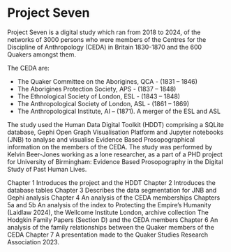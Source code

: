 # Project Seven

Project Seven is a digital study which ran from 2018 to 2024, of the networks of 3000 persons who were members of the Centres for the Discipline of Anthropology (CEDA) in Britain 1830-1870 and the 600 Quakers amongst them.

The CEDA are:
- The Quaker Committee on the Aborigines, QCA - (1831 – 1846)
- The Aborigines Protection Society, APS - (1837 – 1848)
- The Ethnological Society of London, ESL - (1843 – 1848)
- The Anthropological Society of London, ASL - (1861 – 1869)
- The Anthropological Institute, AI – (1871). A merger of the ESL and ASL

The study used the Human Data Digital Toolkit (HDDT) comprising a SQLite database, Gephi Open Graph Visualisation Platform and Jupyter notebooks (JNB) to analyse and visualise Evidence Based Prosopographical information on the members of the CEDA. 
The study was performed by Kelvin Beer-Jones working as a lone researcher, as a part of a PHD project for University of Birmingham: Evidence Based Prosopography in the Digital Study of Past Human Lives.

Chapter 1 Introduces the project and the HDDT
Chapter 2 Introduces the database tables
Chapter 3 Describes the data segmentation for JNB and Gephi analysis
Chapter 4 An analysis of the CEDA memberships
Chapters 5a and 5b An analysis of the index to Protecting the Empire’s Humanity (Laidlaw 2024), the Wellcome Institute London, archive collection The Hodgkin Family Papers (Section D)  and the CEDA members 
Chapter 6 An analysis of the family relationships between the Quaker members of the CEDA
Chapter 7 A presentation made to the Quaker Studies Research Association 2023.


```{tableofcontents}
```
